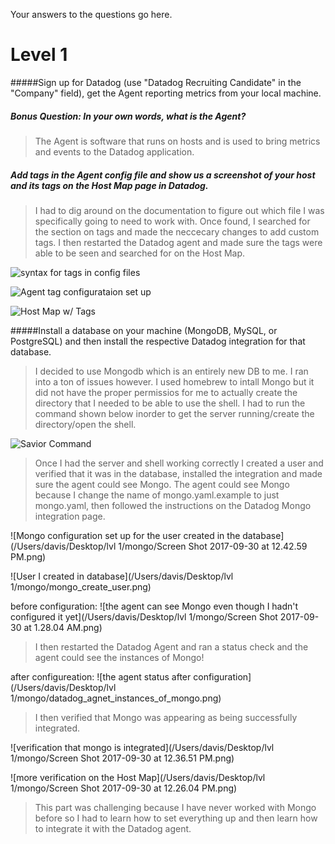Your answers to the questions go here.

# Level 1

#####Sign up for Datadog (use "Datadog Recruiting Candidate" in the "Company" field), get the Agent reporting metrics from your local machine.

##### Bonus Question: In your own words, what is the Agent?
>The Agent is software that runs on hosts and is used to bring metrics and events to the Datadog application.

##### Add tags in the Agent config file and show us a screenshot of your host and its tags on the Host Map page in Datadog.
>I had to dig around on the documentation to figure out which file I was specifically going to need to work with.  Once found, I searched for the section on tags and made the neccecary changes to add custom tags.  I then restarted the Datadog agent and made sure the tags were able to be seen and searched for on the Host Map.

![syntax for tags in config files](/Users/davis/Desktop/config_tag_snytax.png "syntax for tags in config files")

![Agent tag configurataion set up](/Users/davis/Desktop/Agent_tag_config.png "Agent tag configuration")

![Host Map w/ Tags](/Users/davis/Desktop/Host_map_with_tags.png "Host Map w/ Tags")

#####Install a database on your machine (MongoDB, MySQL, or PostgreSQL) and then install the respective Datadog integration for that database.
>I decided to use Mongodb which is an entirely new DB to me. I ran into a ton of issues however.  I used homebrew to intall Mongo but it did not have the proper permissios for me to actually create the directory that I needed to be able to use the shell.  I had to run the command shown below inorder to get the server running/create the directory/open the shell.

![Savior Command](/Users/davis/Desktop/mongo_savior_command.png)

>Once I had the server and shell working correctly I created a user and verified that it was in the database, installed the integration and made sure the agent could see Mongo.  The agent could see Mongo because I change the name of mongo.yaml.example to just mongo.yaml, then followed the instructions on the Datadog Mongo integration page.

![Mongo configuration set up for the user created in the database](/Users/davis/Desktop/lvl 1/mongo/Screen Shot 2017-09-30 at 12.42.59 PM.png)

![User I created in database](/Users/davis/Desktop/lvl 1/mongo/mongo_create_user.png)

before configuration:
![the agent can see Mongo even though I hadn't configured it yet](/Users/davis/Desktop/lvl 1/mongo/Screen Shot 2017-09-30 at 1.28.04 AM.png)


>I then restarted the Datadog Agent and ran a status check and the agent could see the instances of Mongo!

after configureation:
![the agent status after configuration](/Users/davis/Desktop/lvl 1/mongo/datadog_agnet_instances_of_mongo.png)

>I then verified that Mongo was appearing as being successfully integrated.

![verification that mongo is integrated](/Users/davis/Desktop/lvl 1/mongo/Screen Shot 2017-09-30 at 12.36.51 PM.png)

![more verification on the Host Map](/Users/davis/Desktop/lvl 1/mongo/Screen Shot 2017-09-30 at 12.26.04 PM.png)

>This part was challenging because I have never worked with Mongo before so I had to learn how to set everything up and then learn how to integrate it with the Datadog agent.








